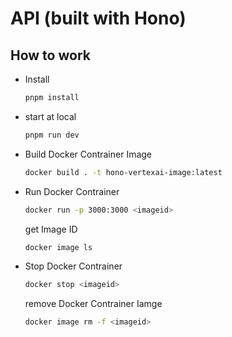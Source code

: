 # API (built with Hono)

## How to work

- Install

  ```bash
  pnpm install
  ```

- start at local

  ```bash
  pnpm run dev
  ```

- Build Docker Contrainer Image

  ```bash
  docker build . -t hono-vertexai-image:latest
  ```

- Run Docker Contrainer

  ```bash
  docker run -p 3000:3000 <imageid>
  ```

  get Image ID

  ```bash
  docker image ls
  ```

- Stop Docker Contrainer

  ```bash
  docker stop <imageid>
  ```

  remove Docker Contrainer Iamge

  ```bash
  docker image rm -f <imageid>
  ```
